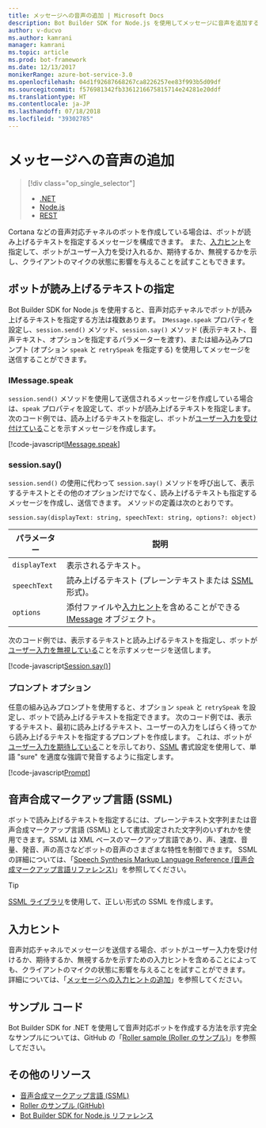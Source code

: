 ```yaml
---
title: メッセージへの音声の追加 | Microsoft Docs
description: Bot Builder SDK for Node.js を使用してメッセージに音声を追加する方法について説明します。
author: v-ducvo
ms.author: kamrani
manager: kamrani
ms.topic: article
ms.prod: bot-framework
ms.date: 12/13/2017
monikerRange: azure-bot-service-3.0
ms.openlocfilehash: 04d1f92687668267ca8226257ee83f993b5d09df
ms.sourcegitcommit: f576981342fb3361216675815714e24281e20ddf
ms.translationtype: HT
ms.contentlocale: ja-JP
ms.lasthandoff: 07/18/2018
ms.locfileid: "39302785"
---
```

# <a name="add-speech-to-messages"></a>メッセージへの音声の追加
> [!div class="op_single_selector"]
> - [.NET](../dotnet/bot-builder-dotnet-text-to-speech.md)
> - [Node.js](../nodejs/bot-builder-nodejs-text-to-speech.md)
> - [REST](../rest-api/bot-framework-rest-connector-text-to-speech.md)

Cortana などの音声対応チャネルのボットを作成している場合は、ボットが読み上げるテキストを指定するメッセージを構成できます。 また、[入力ヒント](bot-builder-nodejs-send-input-hints.md)を指定して、ボットがユーザー入力を受け入れるか、期待するか、無視するかを示し、クライアントのマイクの状態に影響を与えることを試すこともできます。

## <a name="specify-text-to-be-spoken-by-your-bot"></a>ボットが読み上げるテキストの指定

Bot Builder SDK for Node.js を使用すると、音声対応チャネルでボットが読み上げるテキストを指定する方法は複数あります。 `IMessage.speak` プロパティを設定し、`session.send()` メソッド、`session.say()` メソッド (表示テキスト、音声テキスト、オプションを指定するパラメーターを渡す)、または組み込みプロンプト (オプション `speak` と `retrySpeak` を指定する) を使用してメッセージを送信することができます。

### <a id="message-speak"></a> IMessage.speak 

`session.send()` メソッドを使用して送信されるメッセージを作成している場合は、`speak` プロパティを設定して、ボットが読み上げるテキストを指定します。 次のコード例では、読み上げるテキストを指定し、ボットが[ユーザー入力を受け付けている](bot-builder-nodejs-send-input-hints.md)ことを示すメッセージを作成します。

[!code-javascript[IMessage.speak](../includes/code/node-text-to-speech.js#IMessageSpeak)]

### <a id="session-say"></a> session.say()

`session.send()` の使用に代わって `session.say()` メソッドを呼び出して、表示するテキストとその他のオプションだけでなく、読み上げるテキストも指定するメッセージを作成し、送信できます。 メソッドの定義は次のとおりです。

`session.say(displayText: string, speechText: string, options?: object)`

| パラメーター | 説明 |
|----|----|
| `displayText` | 表示されるテキスト。 |
| `speechText` | 読み上げるテキスト (プレーンテキストまたは <a href="https://msdn.microsoft.com/en-us/library/hh378377(v=office.14).aspx" target="_blank">SSML</a> 形式)。 |
| `options` | 添付ファイルや[入力ヒント](bot-builder-nodejs-send-input-hints.md)を含めることができる [IMessage][IMessage] オブジェクト。 |

次のコード例では、表示するテキストと読み上げるテキストを指定し、ボットが[ユーザー入力を無視している](bot-builder-nodejs-send-input-hints.md)ことを示すメッセージを送信します。

[!code-javascript[Session.say()](../includes/code/node-text-to-speech.js#SessionSay)]

### <a id="prompt-options"></a> プロンプト オプション

任意の組み込みプロンプトを使用すると、オプション `speak` と `retrySpeak` を設定し、ボットで読み上げるテキストを指定できます。 次のコード例では、表示するテキスト、最初に読み上げるテキスト、ユーザーの入力をしばらく待ってから読み上げるテキストを指定するプロンプトを作成します。 これは、ボットが[ユーザー入力を期待している](bot-builder-nodejs-send-input-hints.md)ことを示しており、[SSML](#ssml) 書式設定を使用して、単語 "sure" を適度な強調で発音するように指定します。

[!code-javascript[Prompt](../includes/code/node-text-to-speech.js#Prompt)]

## <a id="ssml"></a> 音声合成マークアップ言語 (SSML)

ボットで読み上げるテキストを指定するには、プレーンテキスト文字列または音声合成マークアップ言語 (SSML) として書式設定された文字列のいずれかを使用できます。SSML は XML ベースのマークアップ言語であり、声、速度、音量、発音、声の高さなどボットの音声のさまざまな特性を制御できます。 SSML の詳細については、「<a href="https://msdn.microsoft.com/en-us/library/hh378377(v=office.14).aspx" target="_blank">Speech Synthesis Markup Language Reference (音声合成マークアップ言語リファレンス)</a>」を参照してください。

> [!TIP]
> <a href="https://www.npmjs.com/search?q=ssml" target="_blank">SSML ライブラリ</a>を使用して、正しい形式の SSML を作成します。

## <a name="input-hints"></a>入力ヒント

音声対応チャネルでメッセージを送信する場合、ボットがユーザー入力を受け付けるか、期待するか、無視するかを示すための入力ヒントを含めることによっても、クライアントのマイクの状態に影響を与えることを試すことができます。 詳細については、「[メッセージへの入力ヒントの追加](bot-builder-nodejs-send-input-hints.md)」を参照してください。

## <a name="sample-code"></a>サンプル コード 

Bot Builder SDK for .NET を使用して音声対応ボットを作成する方法を示す完全なサンプルについては、GitHub の「<a href="https://github.com/Microsoft/BotBuilder-Samples/tree/master/Node/demo-RollerSkill" target="_blank">Roller sample (Roller のサンプル)</a>」を参照してださい。

## <a name="additional-resources"></a>その他のリソース

- <a href="https://msdn.microsoft.com/en-us/library/hh378377(v=office.14).aspx" target="_blank">音声合成マークアップ言語 (SSML)</a>
- <a href="https://github.com/Microsoft/BotBuilder-Samples/tree/master/Node/demo-RollerSkill" target="_blank">Roller のサンプル (GitHub)</a>
- [Bot Builder SDK for Node.js リファレンス][SDKReference]

[SDKReference]: https://docs.botframework.com/en-us/node/builder/chat-reference/modules/_botbuilder_d_.html

[Message]: https://docs.botframework.com/en-us/node/builder/chat-reference/classes/_botbuilder_d_.message

[IMessage]: http://docs.botframework.com/en-us/node/builder/chat-reference/interfaces/_botbuilder_d_.imessage
